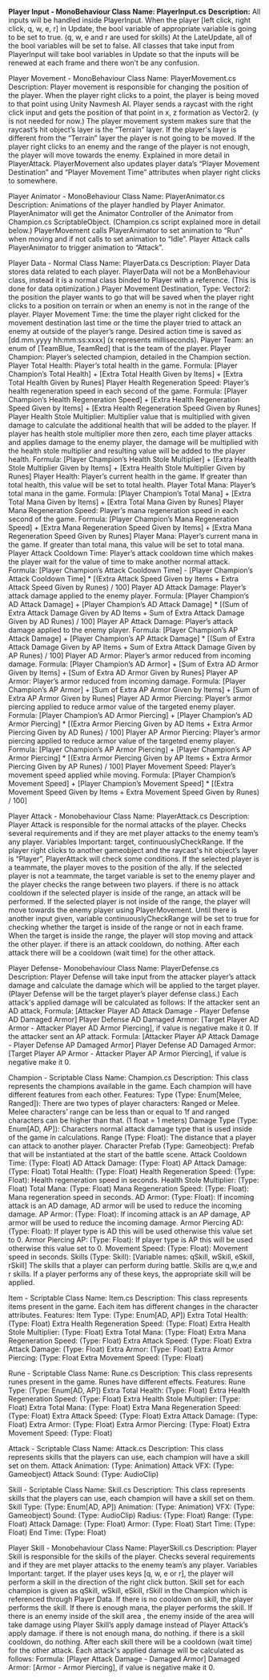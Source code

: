 **Player Input - MonoBehaviour Class**
**Name: PlayerInput.cs**
**Description:** All inputs will be handled inside PlayerInput.
When the player [left click, right click, q, w, e, r] in Update, the bool variable of appropriate variable is going to be set to true. (q, w, e and r are used for skills)
At the LateUpdate, all of the bool variables will be set to false. 
All classes that take input from PlayerInput will take bool variables in Update so that the inputs will be renewed at each frame and there won’t be any confusion.

Player Movement - MonoBehaviour Class
Name: PlayerMovement.cs
Description: Player movement is responsible for changing the position of the player.
When the player right clicks to a point, the player is being moved to that point using Unity Navmesh AI. 
Player sends a raycast with the right click input and gets the position of that point in x, z formation as Vector2. (y is not needed for now.)
The player movement system makes sure that the raycast’s hit object’s layer is the “Terrain” layer. If the player's layer is different from the “Terrain” layer the player is not going to be moved.
If the player right clicks to an enemy and the range of the player is not enough, the player will move towards the enemy. Explained in more detail in PlayerAttack.
PlayerMovement also updates player data’s “Player Movement Destination” and “Player Movement Time” attributes when player right clicks to somewhere.

Player Animator - MonoBehaviour Class
Name: PlayerAnimator.cs
Description: Animations of the player handled by Player Animator.
PlayerAnimator will get the Animator Controller of the Animator from Champion.cs ScriptableObject. (Champion.cs script explained more in detail below.)
PlayerMovement calls PlayerAnimator to set animation to “Run” when moving and if not calls to set animation to “Idle”. 
Player Attack calls PlayerAnimator to trigger animation to “Attack”.

Player Data - Normal Class
Name: PlayerData.cs
Description: Player Data stores data related to each player. PlayerData will not be a MonBehaviour class, instead it is a normal class binded to Player with a reference. (This is done for data optimization.)
Player Movement Destination, Type: Vector2: the position the player wants to go that will be saved when the player right clicks to a position on terrain or when an enemy is not in the range of the player.
Player Movement Time: the time the player right clicked for the movement destination last time or the time the player tried to attack an enemy at outside of the player’s range. Desired action time is saved as [dd.mm.yyyy hh:mm:ss:xxxx] (x represents milliseconds).
Player Team: an enum of  [TeamBlue, TeamRed] that is the team of the player.
Player Champion: Player’s selected champion, detailed in the Champion section.
Player Total Health: Player’s total health in the game. 
Formula: [Player Champion’s Total Health] + [Extra Total Health Given by Items] + [Extra Total Health Given by Runes]
Player Health Regeneration Speed: Player’s health regeneration speed in each second of the game.
Formula: [Player Champion’s Health Regeneration Speed] + [Extra Health Regeneration Speed Given by Items] + [Extra Health Regeneration Speed Given by Runes]
Player Health Stole Multiplier: Multiplier value that is multiplied with given damage to calculate the additional health that will be added to the player. If player has health stole multiplier more then zero, each time player attacks and applies damage to the enemy player, the damage will be multiplied with the health stole multiplier and resulting value will be added to the player health.
Formula: [Player Champion’s Health Stole Multiplier] + [Extra Health Stole Multiplier Given by Items] + [Extra Health Stole Multiplier Given by Runes]
Player Health: Player’s current health in the game. If greater than total health, this value will be set to total health.
Player Total Mana: Player’s total mana in the game. 
Formula: [Player Champion’s Total Mana] + [Extra Total Mana Given by Items] + [Extra Total Mana Given by Runes]
Player Mana Regeneration Speed: Player’s mana regeneration speed in each second of the game.
Formula: [Player Champion’s Mana Regeneration Speed] + [Extra Mana Regeneration Speed Given by Items] + [Extra Mana Regeneration Speed Given by Runes]
Player Mana: Player’s current mana in the game. If greater than total mana, this value will be set to total mana.
Player Attack Cooldown Time: Player’s attack cooldown time which makes the player wait for the value of time to make another normal attack.
Formula: [Player Champion’s Attack Cooldown Time] - [Player Champion’s Attack Cooldown Time] * [(Extra Attack Speed Given by Items + Extra Attack Speed Given by Runes) / 100]
Player AD Attack Damage: Player’s attack damage applied to the enemy player. 
Formula: [Player Champion’s AD Attack Damage] + [Player Champion’s AD Attack Damage] * [(Sum of Extra Attack Damage Given by AD Items + Sum of Extra Attack Damage Given by AD Runes) / 100]
Player AP Attack Damage: Player’s attack damage applied to the enemy player. 
Formula: [Player Champion’s AP Attack Damage] + [Player Champion’s AP Attack Damage] * [(Sum of Extra Attack Damage Given by AP Items + Sum of Extra Attack Damage Given by AP Runes) / 100]
Player AD Armor: Player’s armor reduced from incoming damage.
Formula: [Player Champion’s AD Armor] + [Sum of Extra AD Armor Given by Items] + [Sum of Extra AD Armor Given by Runes]
Player AP Armor: Player’s armor reduced from incoming damage.
Formula: [Player Champion’s AP Armor] + [Sum of Extra AP Armor Given by Items] + [Sum of Extra AP Armor Given by Runes]
Player AD Armor Piercing: Player’s armor piercing applied to reduce armor value of the targeted enemy player.
Formula: [Player Champion’s AD Armor Piercing] + [Player Champion’s AD Armor Piercing] * [(Extra Armor Piercing Given by AD Items + Extra Armor Piercing Given by AD Runes) / 100]
Player AP Armor Piercing: Player’s armor piercing applied to reduce armor value of the targeted enemy player.
Formula: [Player Champion’s AP Armor Piercing] + [Player Champion’s AP Armor Piercing] * [(Extra Armor Piercing Given by AP Items + Extra Armor Piercing Given by AP Runes) / 100]
Player Movement Speed: Player’s movement speed applied while moving.
Formula: [Player Champion’s Movement Speed] + [Player Champion’s Movement Speed] * [(Extra Movement Speed Given by Items + Extra Movement Speed Given by Runes) / 100]

Player Attack - Monobehaviour Class
Name: PlayerAttack.cs
Description: Player Attack is responsible for the normal attacks of the player. Checks several requirements and if they are met player attacks to the enemy team’s any player.
Variables Important: target, continuouslyCheckRange.
If the player right clicks to another gameobject and the raycast's hit object’s layer is “Player”, PlayerAttack will check some conditions.
If the selected player is a teammate, the player moves to the position of the ally.
If the selected player is not a teammate, the target variable is set to the enemy player and the player checks the range between two players.
if there is no attack cooldown
if the selected player is inside of the range, an attack will be performed.
If the selected player is not inside of the range, the player will move towards the enemy player using PlayerMovement. Until there is another input given, variable continuouslyCheckRange will be set to true for checking whether the target is inside of the range or not in each frame. When the target is inside the range, the player will stop moving and attack the other player.
if there is an attack cooldown, do nothing.
After each attack there will be a cooldown (wait time) for the other attack.

Player Defense- Monobehaviour Class
Name: PlayerDefense.cs
Description: Player Defense will take input from the attacker player’s attack damage and calculate the damage which will be applied to the target player. (Player Defense will be the target player’s player defense class.)
Each attack's applied damage will be calculated as follows:
If the attacker sent an AD attack,
Formula: [Attacker Player AD Attack Damage - Player Defense AD Damaged Armor]
Player Defense AD Damaged Armor: [Target Player AD Armor - Attacker Player AD Armor Piercing], if value is negative make it 0.
If the attacker sent an AP attack.
Formula: [Attacker Player AP Attack Damage - Player Defense AP Damaged Armor]
Player Defense AD Damaged Armor: [Target Player AP Armor - Attacker Player AP Armor Piercing], if value is negative make it 0.




Champion - Scriptable Class
Name: Champion.cs
Description: This class represents the champions available in the game. Each champion will have different features from each other. Features: 
Type (Type: Enum[Melee, Ranged]): There are two types of player characters: Ranged or Melee. Melee characters’ range can be less than or equal to 1f and ranged characters can be higher than that. (1 float = 1 meters)
Damage Type (Type: Enum[AD, AP]): Characters normal attack damage type that is used inside of the game in calculations.
Range (Type: Float): The distance that a player can attack to another player.
Character Prefab (Type: Gameobject): Prefab that will be instantiated at the start of the battle scene.
Attack Cooldown Time: (Type: Float)
AD Attack Damage: (Type: Float)
AP Attack Damage: (Type: Float)
Total Health: (Type: Float)
Health Regeneration Speed: (Type: Float): Health regeneration speed in seconds.
Health Stole Multiplier: (Type: Float)
Total Mana: (Type: Float)
Mana Regeneration Speed: (Type: Float): Mana regeneration speed in seconds.
AD Armor: (Type: Float): If incoming attack is an AD damage, AD armor will be used to reduce the incoming damage.
AP Armor: (Type: Float): If incoming attack is an AP damage, AP armor will be used to reduce the incoming damage.
Armor Piercing AD: (Type: Float): If player type is AD this will be used otherwise this value set to 0.
Armor Piercing AP: (Type: Float): If player type is AP this will be used otherwise this value set to 0.
Movement Speed: (Type: Float): Movement speed in seconds.
Skills (Type: Skill): [Variable names: qSkill, wSkill, eSkill, rSkill] The skills that a player can perform during battle. Skills are q,w,e and r skills. If a player performs any of these keys, the appropriate skill will be applied.

Item - Scriptable Class
Name: Item.cs
Description: This class represents items present in the game. Each item has different changes in the character attributes. Features:
Item Type: (Type: Enum[AD, AP])
Extra Total Health: (Type: Float)
Extra Health Regeneration Speed: (Type: Float)
Extra Health Stole Multiplier: (Type: Float)
Extra Total Mana: (Type: Float)
Extra Mana Regeneration Speed: (Type: Float)
Extra Attack Speed: (Type: Float)
Extra Attack Damage: (Type: Float)
Extra Armor: (Type: Float)
Extra Armor Piercing: (Type: Float
Extra Movement Speed: (Type: Float)

Rune - Scriptable Class
Name: Rune.cs
Description: This class represents runes present in the game. Runes have different effects. Features:
Rune Type: (Type: Enum[AD, AP])
Extra Total Health: (Type: Float)
Extra Health Regeneration Speed: (Type: Float)
Extra Health Stole Multiplier: (Type: Float)
Extra Total Mana: (Type: Float)
Extra Mana Regeneration Speed: (Type: Float)
Extra Attack Speed: (Type: Float)
Extra Attack Damage: (Type: Float)
Extra Armor: (Type: Float)
Extra Armor Piercing: (Type: Float)
Extra Movement Speed: (Type: Float)

Attack - Scriptable Class
Name: Attack.cs
Description: This class represents skills that the players can use, each champion will have a skill set on them.
Attack Animation: (Type: Animation)
Attack VFX: (Type: Gameobject)
Attack Sound: (Type: AudioClip)

Skill - Scriptable Class
Name: Skill.cs
Description: This class represents skills that the players can use, each champion will have a skill set on them.
Skill Type: (Type: Enum[AD, AP])
Animation: (Type: Animation)
VFX: (Type: Gameobject)
Sound: (Type: AudioClip)
Radius: (Type: Float)
Range: (Type: Float)
Attack Damage: (Type: Float)
Armor: (Type: Float)
Start Time: (Type: Float)
End Time: (Type: Float)

Player Skill - Monobehaviour Class
Name: PlayerSkill.cs
Description: Player Skill is responsible for the skills of the player. Checks several requirements and if they are met player attacks to the enemy team’s any player.
Variables Important: target.
If the player uses keys [q, w, e or r], the player will perform a skill in the direction of the right click button. Skill set for each champion is given as qSkill, wSkill, eSkill, rSkill in the Champion which is referenced through Player Data.
If there is no cooldown on skill, the player performs the skill.
If there is enough mana, the player performs the skill.
If there is an enemy inside of the skill area , the enemy inside of the area will take damage using Player Skill’s apply damage instead of Player Attack’s apply damage.
if there is not enough mana, do nothing.
if there is a skill cooldown, do nothing.
After each skill there will be a cooldown (wait time) for the other attack.
Each attack's applied damage will be calculated as follows:
Formula: [Player Attack Damage - Damaged Armor]
Damaged Armor: [Armor - Armor Piercing], if value is negative make it 0.

